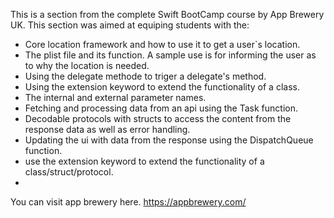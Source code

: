 This is a section from the complete Swift BootCamp course by App Brewery UK. 
This section was aimed at equiping students with the:
 - Core location framework and how to use it to get a user`s location.
 - The plist file and its function. A sample use is for informing the user as to why the location is needed.
 - Using the delegate methode to triger a delegate's method.
 - Using the extension keyword to extend the functionality of a class.
 - The internal and external parameter names.
 - Fetching and processing data from an api using the Task function.
 - Decodable protocols with structs to access the content from the response data as well as error handling.
 - Updating the ui with data from the response using the DispatchQueue function.
 - use the extension keyword to extend the functionality of a class/struct/protocol.
 - 
You can visit app brewery here. https://appbrewery.com/

